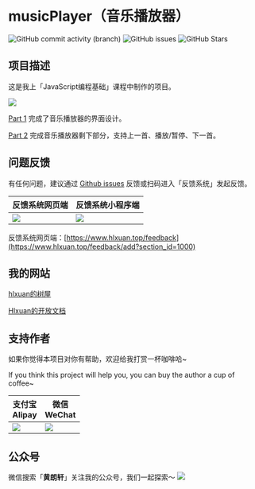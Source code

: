 # musicPlayer（音乐播放器）
![GitHub commit activity (branch)](https://img.shields.io/github/commit-activity/m/Hlxuan/musicPlayer) ![GitHub issues](https://img.shields.io/github/issues/Hlxuan/musicPlayer) ![GitHub Stars](https://img.shields.io/github/stars/Hlxuan/musicPlayer)

## 项目描述
这是我上「JavaScript编程基础」课程中制作的项目。

![](https://images.hlxuan.top/2024/11/3c0eb90b7a0139c3.png)

[Part 1](https://github.com/Hlxuan/musicPlayer/releases/tag/Part1) 完成了音乐播放器的界面设计。

[Part 2](https://github.com/Hlxuan/musicPlayer/releases/tag/Part2) 完成音乐播放器剩下部分，支持上一首、播放/暂停、下一首。

## 问题反馈

有任何问题，建议通过 [Github issues](https://github.com/Hlxuan/musicPlayer/issues) 反馈或扫码进入「反馈系统」发起反馈。

| 反馈系统网页端                                             | 反馈系统小程序端                                                   |
| ---------------------------------------------------------- | ------------------------------------------------------------------ |
| ![](https://res.hlxuan.top/opendoc/feedback/web/other.png) | ![](https://res.hlxuan.top/opendoc/feedback/miniprogram/other.png) |

反馈系统网页端：[https://www.hlxuan.top/feedback](https://www.hlxuan.top/feedback/add?section_id=1000)


## 我的网站
[hlxuan的树屋](https://www.hlxuan.top)

[Hlxuan的开放文档](https://docs.hlxuan.top)


## 支持作者

如果你觉得本项目对你有帮助，欢迎给我打赏一杯咖啡哈~

If you think this project will help you, you can buy the author a cup of coffee~


| 支付宝<br>Alipay                                              | 微信<br>WeChat                                                |
| ------------------------------------------------------------- | ------------------------------------------------------------- |
| ![](https://res.hlxuan.top/opendoc/support-author/alipay.png) | ![](https://res.hlxuan.top/opendoc/support-author/weixin.png) |


## 公众号
微信搜索「**黄朗轩**」关注我的公众号，我们一起探索～
![](https://res.hlxuan.top/opendoc/gzh-banner.png)